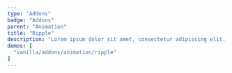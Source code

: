 ```yaml
---
type: "Addons"
badge: "Addons"
parent: "Animation"
title: "Ripple"
description: "Lorem ipsum dolor sit amet, consectetur adipiscing elit. Nunc tempus laoreet leo sit amet iaculis."
demos: [
  "vanilla/addons/animation/ripple"
]
---
```

